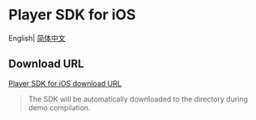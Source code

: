 # Player SDK for iOS

English| [简体中文](./README.md)

## Download URL


[Player SDK for iOS download URL](https://liteav.sdk.qcloud.com/download/latest/TXLiteAVSDK_Player_iOS_latest.zip)

> The SDK will be automatically downloaded to the directory during demo compilation.

